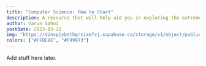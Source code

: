 ```yaml
---
title: "Computer Science: How to Start"
description: A resource that will help aid you in exploring the extremely vast field of Computer Science in the most enjoyable and price-effective way possible (free). All you need is some time and motivation.
author: Varun Sahni
postDate: 2023-03-25
img: "https://dinvpjybsthgrzixefvj.supabase.co/storage/v1/object/public/strapi-uploads/computer-science_1679759500886.png"
colors: ["#FFBEBE", "#F99973"]
---
```


Add stuff here later.
